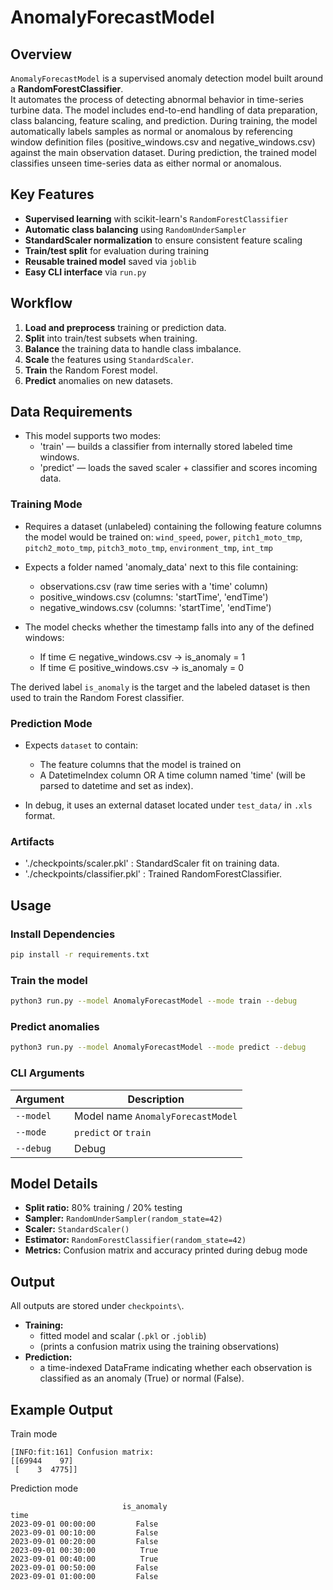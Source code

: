 # AnomalyForecastModel

## Overview
`AnomalyForecastModel` is a supervised anomaly detection model built around a **RandomForestClassifier**.  
It automates the process of detecting abnormal behavior in time-series turbine data.
The model includes end-to-end handling of data preparation, class balancing, feature scaling, and prediction.
During training, the model automatically labels samples as normal or anomalous by referencing window definition files 
(positive_windows.csv and negative_windows.csv) against the main observation dataset.
During prediction, the trained model classifies unseen time-series data as either normal or anomalous.

## Key Features
- **Supervised learning** with scikit-learn's `RandomForestClassifier`
- **Automatic class balancing** using `RandomUnderSampler`
- **StandardScaler normalization** to ensure consistent feature scaling
- **Train/test split** for evaluation during training
- **Reusable trained model** saved via `joblib`
- **Easy CLI interface** via `run.py`

## Workflow
1. **Load and preprocess** training or prediction data.
2. **Split** into train/test subsets when training.
3. **Balance** the training data to handle class imbalance.
4. **Scale** the features using `StandardScaler`.
5. **Train** the Random Forest model.
6. **Predict** anomalies on new datasets.

## Data Requirements
- This model supports two modes:
    - 'train'   — builds a classifier from internally stored labeled time windows.
    - 'predict' — loads the saved scaler + classifier and scores incoming data.

### Training Mode
- Requires a dataset (unlabeled) containing the following feature columns the model would be trained on: 
`wind_speed`, `power`, `pitch1_moto_tmp`, `pitch2_moto_tmp`, `pitch3_moto_tmp`, `environment_tmp`, `int_tmp`

- Expects a folder named 'anomaly_data' next to this file containing:
    - observations.csv        (raw time series with a 'time' column)
    - positive_windows.csv    (columns: 'startTime', 'endTime')
    - negative_windows.csv    (columns: 'startTime', 'endTime')

- The model checks whether the timestamp falls into any of the defined windows:
    - If time ∈ negative_windows.csv → is_anomaly = 1
    - If time ∈ positive_windows.csv → is_anomaly = 0

The derived label `is_anomaly` is the target and the labeled dataset is then used to train the Random Forest classifier.

### Prediction Mode
- Expects `dataset` to contain:
    - The feature columns that the model is trained on
    - A DatetimeIndex column OR A time column named 'time' (will be parsed to datetime and set as index).

- In debug, it uses an external dataset located under `test_data/` in `.xls` format.

### Artifacts
- './checkpoints/scaler.pkl'      : StandardScaler fit on training data.
- './checkpoints/classifier.pkl'  : Trained RandomForestClassifier.

## Usage

### Install Dependencies
```bash
pip install -r requirements.txt
```

### Train the model
```bash
python3 run.py --model AnomalyForecastModel --mode train --debug
```

### Predict anomalies
```bash
python3 run.py --model AnomalyForecastModel --mode predict --debug
```

### CLI Arguments
| Argument | Description |
|-----------|-------------|
| `--model` | Model name `AnomalyForecastModel` |
| `--mode` | `predict` or `train` |
| `--debug` | Debug |

## Model Details
- **Split ratio:** 80% training / 20% testing
- **Sampler:** `RandomUnderSampler(random_state=42)`
- **Scaler:** `StandardScaler()`
- **Estimator:** `RandomForestClassifier(random_state=42)`
- **Metrics:** Confusion matrix and accuracy printed during debug mode

## Output
All outputs are stored under `checkpoints\`.
- **Training:** 
    - fitted model and scalar (`.pkl` or `.joblib`)
    - (prints a confusion matrix using the training observations)
- **Prediction:** 
    - a time-indexed DataFrame indicating whether each observation is classified as an anomaly (True) or normal (False).

## Example Output
Train mode
```
[INFO:fit:161] Confusion matrix:
[[69944    97]
 [    3  4775]]
```

Prediction mode
```
                         is_anomaly
time                                
2023-09-01 00:00:00         False
2023-09-01 00:10:00         False
2023-09-01 00:20:00         False
2023-09-01 00:30:00          True
2023-09-01 00:40:00          True
2023-09-01 00:50:00         False
2023-09-01 01:00:00         False
```